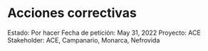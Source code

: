 # Acciones correctivas

Estado: Por hacer
Fecha de petición: May 31, 2022
Proyecto: ACE
Stakeholder: ACE, Campanario, Monarca, Nefrovida